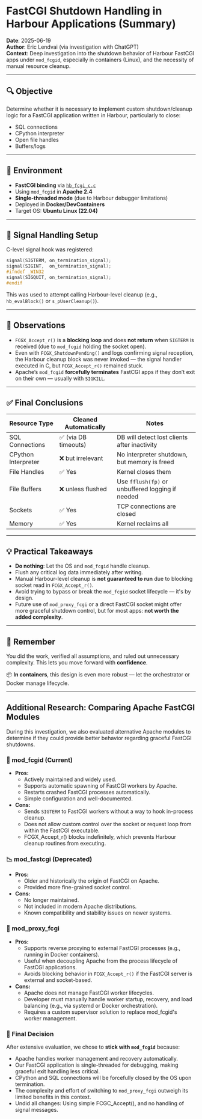 # FastCGI Shutdown Handling in Harbour Applications (Summary)

**Date**: 2025-06-19  
**Author**: Eric Lendvai (via investigation with ChatGPT)  
**Context**: Deep investigation into the shutdown behavior of Harbour FastCGI apps under `mod_fcgid`, especially in containers (Linux), and the necessity of manual resource cleanup.

---

## 🔍 Objective

Determine whether it is necessary to implement custom shutdown/cleanup logic for a FastCGI application written in Harbour, particularly to close:

- SQL connections
- CPython interpreter
- Open file handles
- Buffers/logs

---

## 🔧 Environment

- **FastCGI binding** via [`hb_fcgi_c.c`](https://github.com/EricLendvai/Harbour_FastCGI/blob/main/hb_fcgi/hb_fcgi_c.c)
- Using `mod_fcgid` in **Apache 2.4**
- **Single-threaded mode** (due to Harbour debugger limitations)
- Deployed in **Docker/DevContainers**
- Target OS: **Ubuntu Linux (22.04)**

---

## 🔄 Signal Handling Setup

C-level signal hook was registered:

```c
signal(SIGTERM, on_termination_signal);
signal(SIGINT,  on_termination_signal);
#ifndef _WIN32
signal(SIGQUIT, on_termination_signal);
#endif
```

This was used to attempt calling Harbour-level cleanup (e.g., `hb_evalBlock()` or `s_pUserCleanup()`).

---

## 🧪 Observations

- `FCGX_Accept_r()` is a **blocking loop** and does **not return** when `SIGTERM` is received (due to `mod_fcgid` holding the socket open).
- Even with `FCGX_ShutdownPending()` and logs confirming signal reception, the Harbour cleanup block was never invoked — the signal handler executed in C, but `FCGX_Accept_r()` remained stuck.
- Apache’s `mod_fcgid` **forcefully terminates** FastCGI apps if they don’t exit on their own — usually with `SIGKILL`.

---

## ✅ Final Conclusions

| Resource Type       | Cleaned Automatically | Notes                                            |
| ------------------- | --------------------- | ------------------------------------------------ |
| SQL Connections     | ✅ (via DB timeouts)   | DB will detect lost clients after inactivity     |
| CPython Interpreter | ❌ but irrelevant      | No interpreter shutdown, but memory is freed     |
| File Handles        | ✅ Yes                 | Kernel closes them                               |
| File Buffers        | ❌ unless flushed      | Use `fflush(fp)` or unbuffered logging if needed |
| Sockets             | ✅ Yes                 | TCP connections are closed                       |
| Memory              | ✅ Yes                 | Kernel reclaims all                              |

---

## 💡 Practical Takeaways

- **Do nothing**: Let the OS and `mod_fcgid` handle cleanup.
- Flush any critical log data immediately after writing.
- Manual Harbour-level cleanup is **not guaranteed to run** due to blocking socket read in `FCGX_Accept_r()`.
- Avoid trying to bypass or break the `mod_fcgid` socket lifecycle — it's by design.
- Future use of `mod_proxy_fcgi` or a direct FastCGI socket might offer more graceful shutdown control, but for most apps: **not worth the added complexity**.

---

## 🧠 Remember

You did the work, verified all assumptions, and ruled out unnecessary complexity. This lets you move forward with **confidence**.

📦 **In containers**, this design is even more robust — let the orchestrator or Docker manage lifecycle.

---

## Additional Research: Comparing Apache FastCGI Modules

During this investigation, we also evaluated alternative Apache modules to determine if they could provide better behavior regarding graceful FastCGI shutdowns.

### 🔁 mod_fcgid (Current)

- **Pros:**
  - Actively maintained and widely used.
  - Supports automatic spawning of FastCGI workers by Apache.
  - Restarts crashed FastCGI processes automatically.
  - Simple configuration and well-documented.
- **Cons:**
  - Sends `SIGTERM` to FastCGI workers without a way to hook in-process cleanup.
  - Does not allow custom control over the socket or request loop from within the FastCGI executable.
  - FCGX_Accept_r() blocks indefinitely, which prevents Harbour cleanup routines from executing.

### 📉 mod_fastcgi (Deprecated)

- **Pros:**
  - Older and historically the origin of FastCGI on Apache.
  - Provided more fine-grained socket control.
- **Cons:**
  - No longer maintained.
  - Not included in modern Apache distributions.
  - Known compatibility and stability issues on newer systems.

### 🔀 mod_proxy_fcgi

- **Pros:**
  - Supports reverse proxying to external FastCGI processes (e.g., running in Docker containers).
  - Useful when decoupling Apache from the process lifecycle of FastCGI applications.
  - Avoids blocking behavior in `FCGX_Accept_r()` if the FastCGI server is external and socket-based.
- **Cons:**
  - Apache does not manage FastCGI worker lifecycles.
  - Developer must manually handle worker startup, recovery, and load balancing (e.g., via systemd or Docker orchestration).
  - Requires a custom supervisor solution to replace mod_fcgid's worker management.

### 🧭 Final Decision

After extensive evaluation, we chose to **stick with `mod_fcgid`** because:

- Apache handles worker management and recovery automatically.
- Our FastCGI application is single-threaded for debugging, making graceful exit handling less critical.
- CPython and SQL connections will be forcefully closed by the OS upon termination.
- The complexity and effort of switching to `mod_proxy_fcgi` outweigh its limited benefits in this context.
- Undid all changes: Using simple FCGC_Accept(), and no handling of signal messages.
